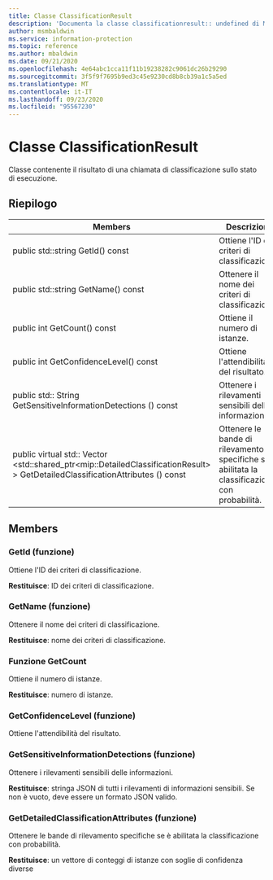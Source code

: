 ```yaml
---
title: Classe ClassificationResult
description: 'Documenta la classe classificationresult:: undefined di Microsoft Information Protection (MIP) SDK.'
author: msmbaldwin
ms.service: information-protection
ms.topic: reference
ms.author: mbaldwin
ms.date: 09/21/2020
ms.openlocfilehash: 4e64abc1cca11f11b19238282c9061dc26b29290
ms.sourcegitcommit: 3f5f9f7695b9ed3c45e9230cd8b8cb39a1c5a5ed
ms.translationtype: MT
ms.contentlocale: it-IT
ms.lasthandoff: 09/23/2020
ms.locfileid: "95567230"
---
```

# <a name="class-classificationresult"></a>Classe ClassificationResult 
Classe contenente il risultato di una chiamata di classificazione sullo stato di esecuzione.
  
## <a name="summary"></a>Riepilogo
 Members                        | Descrizioni                                
--------------------------------|---------------------------------------------
public std::string GetId() const  |  Ottiene l'ID dei criteri di classificazione.
public std::string GetName() const  |  Ottenere il nome dei criteri di classificazione.
public int GetCount() const  |  Ottiene il numero di istanze.
public int GetConfidenceLevel() const  |  Ottiene l'attendibilità del risultato.
public std:: String GetSensitiveInformationDetections () const  |  Ottenere i rilevamenti sensibili delle informazioni.
public virtual std:: Vector \<std::shared_ptr\<mip::DetailedClassificationResult\> \> GetDetailedClassificationAttributes () const  |  Ottenere le bande di rilevamento specifiche se è abilitata la classificazione con probabilità.
  
## <a name="members"></a>Members
  
### <a name="getid-function"></a>GetId (funzione)
Ottiene l'ID dei criteri di classificazione.

  
**Restituisce**: ID dei criteri di classificazione.
  
### <a name="getname-function"></a>GetName (funzione)
Ottenere il nome dei criteri di classificazione.

  
**Restituisce**: nome dei criteri di classificazione.
  
### <a name="getcount-function"></a>Funzione GetCount
Ottiene il numero di istanze.

  
**Restituisce**: numero di istanze.
  
### <a name="getconfidencelevel-function"></a>GetConfidenceLevel (funzione)
Ottiene l'attendibilità del risultato.
  
### <a name="getsensitiveinformationdetections-function"></a>GetSensitiveInformationDetections (funzione)
Ottenere i rilevamenti sensibili delle informazioni.

  
**Restituisce**: stringa JSON di tutti i rilevamenti di informazioni sensibili. Se non è vuoto, deve essere un formato JSON valido.
  
### <a name="getdetailedclassificationattributes-function"></a>GetDetailedClassificationAttributes (funzione)
Ottenere le bande di rilevamento specifiche se è abilitata la classificazione con probabilità.

  
**Restituisce**: un vettore di conteggi di istanze con soglie di confidenza diverse